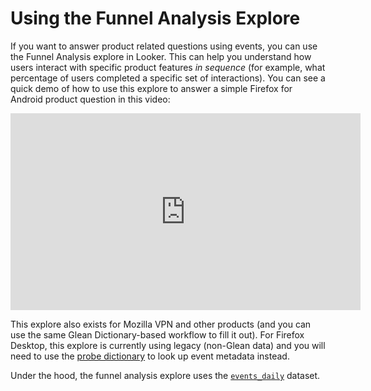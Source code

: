 # Using the Funnel Analysis Explore

If you want to answer product related questions using events, you can use the Funnel Analysis explore in Looker.
This can help you understand how users interact with specific product features _in sequence_ (for example, what percentage of users completed a specific set of interactions).
You can see a quick demo of how to use this explore to answer a simple Firefox for Android product question in this video:

<center>
<iframe width="560" height="315" src="https://www.youtube.com/embed/Nltt4wYmoUM" title="YouTube video player" frameborder="0" allow="accelerometer; autoplay; clipboard-write; encrypted-media; gyroscope; picture-in-picture" allowfullscreen></iframe>
</center>

This explore also exists for Mozilla VPN and other products (and you can use the same Glean Dictionary-based workflow to fill it out).
For Firefox Desktop, this explore is currently using legacy (non-Glean data) and you will need to use the [probe dictionary](../analysis/probe_dictionary.md) to look up event metadata instead.

Under the hood, the funnel analysis explore uses the [`events_daily`](../../datasets/non_desktop/events_daily/reference.md) dataset.

